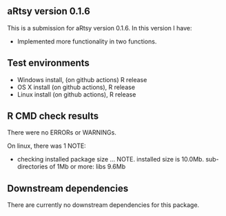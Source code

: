 ## aRtsy version 0.1.6
This is a submission for aRtsy version 0.1.6. In this version I have:

* Implemented more functionality in two functions.

## Test environments
* Windows install, (on github actions) R release
* OS X install (on github actions), R release
* Linux install (on github actions), R release

## R CMD check results
There were no ERRORs or WARNINGs.

On linux, there was 1 NOTE:

* checking installed package size ... NOTE. installed size is 10.0Mb. sub-directories of 1Mb or more: libs 9.6Mb

## Downstream dependencies
There are currently no downstream dependencies for this package.
